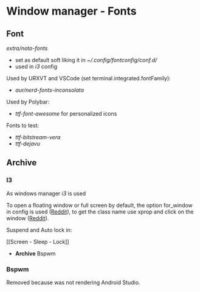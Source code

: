 # Window manager - Fonts
## Font

*extra/noto-fonts*
- set as default soft liking it in *~/.config/fontconfig/conf.d/*
- used in *i3* config

Used by URXVT and VSCode (set terminal.integrated.fontFamily):
- *aur/nerd-fonts-inconsolata*

Used by Polybar:
- *ttf-font-awesome* for personalized icons

Fonts to test:
- *ttf-bitstream-vera*
- *ttf-dejavu*

## Archive
### I3
As windows manager *i3* is used

To open a floating window or full screen by default, the option for_window in config is used ([Reddit](https://www.reddit.com/r/i3wm/comments/4chax2/exec_with_fullscreen/)), to get the class name use xprop and click on the window ([Reddit](https://www.reddit.com/r/i3wm/comments/3h94t9/how_to_find_a_name_of_a_program_to_use_for/)).

Suspend and Auto lock in:

[[Screen - Sleep - Lock]]

- **Archive** Bspwm

### Bspwm
Removed because was not rendering Android Studio.
